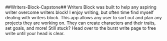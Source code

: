 ##Writers-Block-Capstone##
Writers Block was built to help any aspiring writer overcome writers block! I enjoy writing, but often time find myself dealing with writers block. This app allows any user to sort out and plan any projects they are working on. They can create characters and their traits, set goals, and more! Still stuck? Head over to the burst write page to free write until your head is clear.
